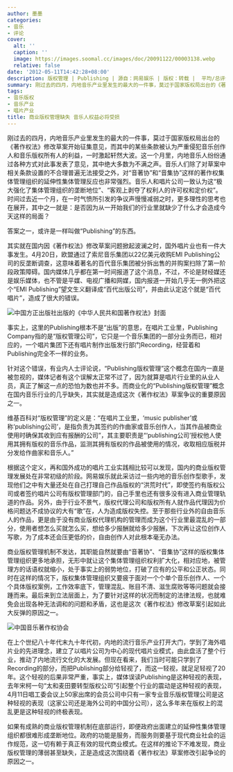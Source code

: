 ```yaml
---
author: 墨墨
categories:
- 音乐
- 评论
cover:
  alt: ''
  caption: ''
  image: https://images.soomal.cc/images/doc/20091122/00003138.webp
  relative: false
date: '2012-05-11T14:42:28+08:00'
description: 版权管理 | Publishing | 源自：网易娱乐 | 版权：转载 |  平均/总评分：09.00/18
summary: 刚过去的四月，内地音乐产业里发生的最大的一件事，莫过于国家版权局出台的《著作权法》修改草案开始征集意见，而其中的某些条款被认为严重侵犯音乐创作人和音乐版权所有人的利益，一时激起轩然大波。这一个月里，内地音乐人纷纷通过各种方式对此事发表了意见，其中绝大多数为不满之声……
tags:
- 音乐版权
- 音乐产业
- 唱片产业
title: 商业版权管理缺失 音乐人权益必将受损
---
```


刚过去的四月，内地音乐产业里发生的最大的一件事，莫过于国家版权局出台的《著作权法》修改草案开始征集意见，而其中的某些条款被认为严重侵犯音乐创作人和音乐版权所有人的利益，一时激起轩然大波。这一个月里，内地音乐人纷纷通过各种方式对此事发表了意见，其中绝大多数为不满之声。音乐人们除了对草案中相关条款设置的不合理普遍无法接受之外，对“音著协”和“音集协”这样的著作权集体管理组织的延伸性集体管理反应也非常强烈。音乐人和唱片公司一致认为这“极大强化了集体管理组织的垄断地位”、“客观上剥夺了权利人的许可权和定价权”。时间过去近一个月，在一时气愤所引发的争议声慢慢减弱之时，更多理性的思考也在展开，其中之一就是：是否因为从一开始我们的行业里就缺少了什么才会造成今天这样的局面？

答案之一，或许是一样叫做“Publishing”的东西。

其实就在国内因《著作权法》修改草案问题掀起波澜之时，国外唱片业也有一件大事发生。4月20日，欧盟通过了索尼音乐集团以22亿美元收购EMI Publishing公司的反垄断调查，这意味着著名的百代音乐集团被分拆出售的并购案扫除了第一阶段政策障碍。国内媒体几乎都在第一时间报道了这个消息，不过，不论是财经媒还是娱乐媒体，也不管是平媒、电视广播和网媒，国内报道一开始几乎无一例外把这个“EMI Publishing”望文生义翻译成“百代出版公司”，并由此认定这个就是“百代唱片”，造成了很大的错误。

![中国方正出版社出版的《中华人民共和国著作权法》封面](https://images.soomal.cc/images/doc/20120423/00019129.webp)





事实上，这里的Publishing根本不是“出版”的意思，在唱片工业里，Publishing Company指的是“版权管理公司”，它只是一个音乐集团的一部分业务而已，相对应的，一个唱片集团下还有唱片制作出版发行部门Recording，经营着和Publishing完全不一样的业务。

针对这个错误，有业内人士评论说，“Publishing版权管理”这个概念在国内一直是被忽视的，媒体记者有这个误解太正常不过了，因为就算是唱片行业里的从业人员，真正了解这一点的恐怕为数也并不多。而商业化的“Publishing版权管理”概念在国内音乐行业的几乎缺失，其实就是造成这次《著作权法》草案争议的重要原因之一。

维基百科对“版权管理”的定义是：“在唱片工业里，‘music publisher’或称‘publishing公司’，是指负责为其签约的作曲家或音乐创作人，当其作品被商业使用时确保其收到应有报酬的公司”，其主要职责是“‘publishing公司’授权他人使用其拥有版权的音乐作品，监测其拥有版权的作品被使用的情况，收取相应版税并分发给作曲家和音乐人。”

根据这个定义，再和国外成功的唱片工业实践相比较可以发现，国内的商业版权管理发展处在非常初级的阶段。网易娱乐就此采访过一些内地的音乐创作型歌手，发现他们之中有大量还处在自己打理自己作品版权的“洪荒时代”，即使签约有版权公司或者签约唱片公司有版权管理部门的，自己手里也还有很多没有进入商业管理轨道的作品。另外，由于行业不景气，版权代理公司和版权所有人就作品代理因为价格问题达不成协议的大有“歌”在，人为造成版权失控。至于那些行业外的自由音乐人的作品，更是由于没有商业版权代理机构的管理而成为这个行业里最混乱的一部分，使用者想怎么买就怎么买，想给多少报酬就给多少报酬，下次再让这位创作人写歌，为了成本还会压更低的价，自由创作人对此根本毫无办法。

商业版权管理机制不发达，其职能自然就要由“音著协”、“音集协”这样的版权集体管理组织更多地承担，无形中就让这个集体管理组织权利扩大化，相对应地，被管理方的话语权就缩小，处于事实上的弱势地位，打破了应有的公平和公正状态。同时在这样的情况下，版权集体管理组织又要疲于面对一个个单个音乐创作人、一个个具体版权案例，工作效率底下，管理混乱、账目不清、滋生腐败等等问题就会接踵而来。最后来到立法层面上，为了要针对这样的状况而制定的法律法规，也就难免会出现各种无法调和的问题和矛盾，这也是这次《著作权法》修改草案引起如此大反弹的原因之一。

![中国音乐著作权协会](https://images.soomal.cc/images/doc/20091122/00003138.webp)





在上个世纪八十年代末九十年代初，内地的流行音乐产业打开大门，学到了海外唱片业的先进理念，建立了以唱片公司为中心的现代唱片业模式，由此盘活了整个行业，推动了内地流行文化的大发展。但现在看来，我们当时可能只学到了Recording的部分，而把Publishing部分给轻视了，而这一轻视，就足足轻视了20年。这个轻视的后果非常严重，事实上，媒体误读Publishing是这种轻视的表现，去年宋柯一句“太和麦田要转型版权公司”引起整个行业的震动是这种轻视的表现，4月11日唱工委会议上50家出席的会员公司中只有一家专业音乐版权管理公司是这种轻视的表现（这家公司还是海外公司的中国分公司），这么多年来在版权上的混乱更是这种轻视的终极表现。

如果有成熟的商业版权管理机制在底部运行，即便政府出面建立的延伸性集体管理组织都很难形成垄断地位。政府的功能是服务，而服务则要基于现代商业社会的运作规范，这一切有赖于真正有效的现代商业模式。在这样的推论下不难发现，商业版权管理的薄弱甚至缺失，正是造成这次围绕着《著作权法》草案修改引起争论的原因之一。